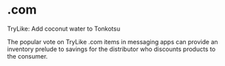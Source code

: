 # .com   

TryLike: Add coconut water to Tonkotsu

The popular vote on TryLike .com items in messaging apps can provide an inventory prelude to savings for the distributor who discounts  products to the consumer. 

